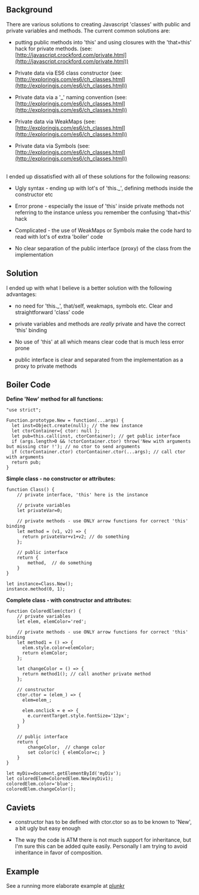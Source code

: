 ## Background ##

There are various solutions to creating Javascript 'classes' with public and private variables and methods. The current common solutions are:

 - putting public methods into 'this' and using closures with the 'that=this' hack for private methods.
(see: [http://javascript.crockford.com/private.html](http://javascript.crockford.com/private.html))

 - Private data via ES6 class constructor
 (see: [http://exploringjs.com/es6/ch_classes.html](http://exploringjs.com/es6/ch_classes.html))
 
 - Private data via a '_' naming convention
  (see: [http://exploringjs.com/es6/ch_classes.html](http://exploringjs.com/es6/ch_classes.html))

 - Private data via WeakMaps
  (see: [http://exploringjs.com/es6/ch_classes.html](http://exploringjs.com/es6/ch_classes.html))

 - Private data via Symbols
  (see: [http://exploringjs.com/es6/ch_classes.html](http://exploringjs.com/es6/ch_classes.html))

<br />
I ended up dissatisfied with all of these solutions for the following reasons:

 - Ugly syntax - ending up with lot's of 'this._', defining methods inside the constructor etc
 
 - Error prone - especially the issue of 'this' inside private methods not referring to the instance unless you remember the confusing 'that=this' hack

 - Complicated - the use of WeakMaps or Symbols make the code hard to read with lot's of extra 'boiler' code

 - No clear separation of the public interface (proxy) of the class from the implementation

Solution
---------
I ended up with what I believe is a better solution with the following advantages:

 - no need for 'this._', that/self, weakmaps, symbols etc. Clear and straightforward 'class' code 

 - private variables and methods are _really_ private and have the correct 'this' binding

 - No use of 'this' at all which means clear code that is much less error prone
 
 - public interface is clear and separated from the implementation as a proxy to private methods

## Boiler Code ##

**Define 'New' method for all functions:**

    "use strict";
    
    Function.prototype.New = function(...args) {
      let inst=Object.create(null); // the new instance
      let ctorContainer={ ctor: null }; 
      let pub=this.call(inst, ctorContainer); // get public interface
      if (args.length>0 && !ctorContainer.ctor) throw('New with arguments but missing ctor !'); // no ctor to send arguments
      if (ctorContainer.ctor) ctorContainer.ctor(...args); // call ctor with arguments
      return pub;
    }
    
**Simple class - no constructor or attributes:**

    
    function Class() {
    	// private interface, 'this' here is the instance
    
    	// private variables
    	let privateVar=0;
    
    	// private methods - use ONLY arrow functions for correct 'this' binding
    	let method = (v1, v2) => {
    	  return privateVar+v1+v2; // do something
    	};
    	
    	// public interface
    	return {
    		method,  // do something
    	}
    }
      
    let instance=Class.New();
    instance.method(0, 1);

**Complete class - with constructor and attributes:**

    
    function ColoredElem(ctor) {
    	// private variables
    	let elem, elemColor='red';
    
    	// private methods - use ONLY arrow functions for correct 'this' binding
    	let method1 = () => {
    	  elem.style.color=elemColor;
    	  return elemColor;
    	};
   
       	let changeColor = () => {
    	  return method1(); // call another private method
    	};
 	
    	// constructor
    	ctor.ctor = (elem_) => {
    	  elem=elem_;
    
    	  elem.onclick = e => {
    	    e.currentTarget.style.fontSize='12px';
    	  }
    	}
    
    	// public interface
    	return {
    		changeColor,  // change color
    		set color(c) { elemColor=c; }
    	}
    }
    
    let myDiv=document.getElementById('myDiv');
    let coloredElem=ColoredElem.New(myDiv1);
    coloredElem.color='blue';
    coloredElem.changeColor();
    
    
## Caviets ##

 - constructor has to be defined with ctor.ctor so as to be known to 'New', a bit ugly but easy enough
 
 - The way the code is ATM there is not much support for inheritance, but I'm sure this can be added quite easily. Personally I am trying to avoid inheritance in favor of composition.

## Example ##

See a running more elaborate example at [plunkr](https://plnkr.co/edit/aLp6Jj1MAUo8qBM7GvPs)

